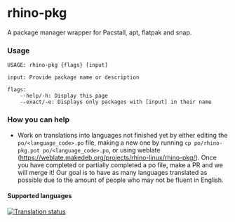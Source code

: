 # rhino-pkg

A package manager wrapper for Pacstall, apt, flatpak and snap.

### Usage
```
USAGE: rhino-pkg {flags} [input]

input: Provide package name or description

flags:
    --help/-h: Display this page
    --exact/-e: Displays only packages with [input] in their name
```

### How you can help
* Work on translations into languages not finished yet by either editing the `po/<language_code>.po` file, making a new one by running `cp po/rhino-pkg.pot po/<language_code>.po`, or using weblate (https://weblate.makedeb.org/projects/rhino-linux/rhino-pkg/). Once you have completed or partially completed a po file, make a PR and we will merge it! Our goal is to have as many languages translated as possible due to the amount of people who may not be fluent in English.

#### Supported languages

<a href="https://weblate.makedeb.org/engage/rhino-linux/">
<img src="https://weblate.makedeb.org/widgets/rhino-linux/-/rhino-pkg/multi-blue.svg" alt="Translation status" />
</a>
